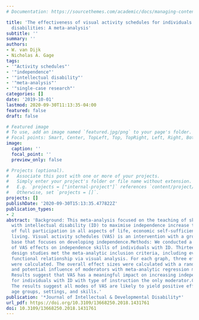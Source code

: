 ```yaml
---
# Documentation: https://sourcethemes.com/academic/docs/managing-content/

title: 'The effectiveness of visual activity schedules for individuals with intellectual
  disabilities: A meta-analysis'
subtitle: ''
summary: ''
authors:
- W. van Dijk
- Nicholas A. Gage
tags:
- '"Activity schedules"'
- '"independence"'
- '"intellectual disability"'
- '"meta-analysis"'
- '"single-case research"'
categories: []
date: '2019-10-01'
lastmod: 2020-09-30T11:13:35-04:00
featured: false
draft: false

# Featured image
# To use, add an image named `featured.jpg/png` to your page's folder.
# Focal points: Smart, Center, TopLeft, Top, TopRight, Left, Right, BottomLeft, Bottom, BottomRight.
image:
  caption: ''
  focal_point: ''
  preview_only: false

# Projects (optional).
#   Associate this post with one or more of your projects.
#   Simply enter your project's folder or file name without extension.
#   E.g. `projects = ["internal-project"]` references `content/project/deep-learning/index.md`.
#   Otherwise, set `projects = []`.
projects: []
publishDate: '2020-09-30T15:13:35.477822Z'
publication_types:
- 2
abstract: 'Background: This meta-analysis focused on the teaching of skills to individuals
  with intellectual disability (ID) to maximise independence increase the likelihood
  of full participation in all aspects of life, economic self-sufficiency, and independent
  living. Visual activity schedules (VAS) is an intervention with a growing evidence
  base that focuses on developing independence.Methods: We conducted a meta-analysis
  of VAS effects on independence skills of individuals with ID. Thirteen single-case
  design studies met the meta-analytic inclusion criteria, including evidence of a
  functional relationship via visual analysis. For each graph, three effect size metrics
  were calculated. The overall effect sizes were calculated with a random effect models
  and potential influence of moderators with meta-analytic regression models.Results:
  Results suggest that VAS has a meaningful impact on increasing independent skills
  for individuals with ID with type of instruction the only moderator.Conclusions:
  The results suggest all modes of VAS are likely to yield positive effects across
  age groups, settings, and skills.'
publication: '*Journal of Intellectual & Developmental Disability*'
url_pdf: https://doi.org/10.3109/13668250.2018.1431761
doi: 10.3109/13668250.2018.1431761
---
```

